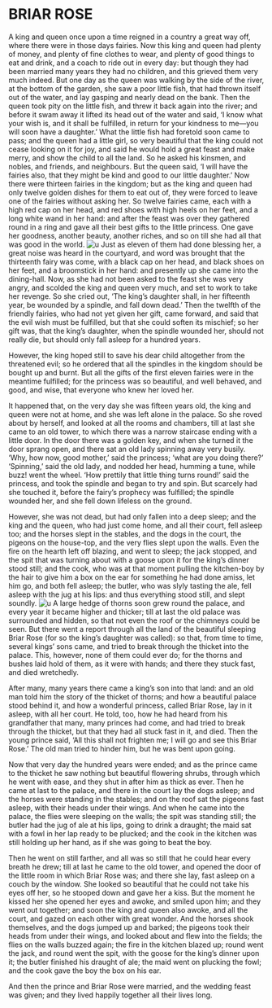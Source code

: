 # BRIAR ROSE

A king and queen once upon a time reigned in a country a great way off, where there were in those days fairies. Now this king and queen had plenty of money, and plenty of fine clothes to wear, and plenty of good things to eat and drink, and a coach to ride out in every day: but though they had been married many years they had no children, and this grieved them very much indeed. But one day as the queen was walking by the side of the river, at the bottom of the garden, she saw a poor little fish, that had thrown itself out of the water, and lay gasping and nearly dead on the bank. Then the queen took pity on the little fish, and threw it back again into the river; and before it swam away it lifted its head out of the water and said, ‘I know what your wish is, and it shall be fulfilled, in return for your kindness to me—you will soon have a daughter.’ What the little fish had foretold soon came to pass; and the queen had a little girl, so very beautiful that the king could not cease looking on it for joy, and said he would hold a great feast and make merry, and show the child to all the land. So he asked his kinsmen, and nobles, and friends, and neighbours. But the queen said, ‘I will have the fairies also, that they might be kind and good to our little daughter.’ Now there were thirteen fairies in the kingdom; but as the king and queen had only twelve golden dishes for them to eat out of, they were forced to leave one of the fairies without asking her. So twelve fairies came, each with a high red cap on her head, and red shoes with high heels on her feet, and a long white wand in her hand: and after the feast was over they gathered round in a ring and gave all their best gifts to the little princess. One gave her goodness, another beauty, another riches, and so on till she had all that was good in the world.
![u](https://azertag.az/files/galleryphoto/2019/1/1000x669/15477254041655442921_1000x669.jpg)
Just as eleven of them had done blessing her, a great noise was heard in the courtyard, and word was brought that the thirteenth fairy was come, with a black cap on her head, and black shoes on her feet, and a broomstick in her hand: and presently up she came into the dining-hall. Now, as she had not been asked to the feast she was very angry, and scolded the king and queen very much, and set to work to take her revenge. So she cried out, ‘The king’s daughter shall, in her fifteenth year, be wounded by a spindle, and fall down dead.’ Then the twelfth of the friendly fairies, who had not yet given her gift, came forward, and said that the evil wish must be fulfilled, but that she could soften its mischief; so her gift was, that the king’s daughter, when the spindle wounded her, should not really die, but should only fall asleep for a hundred years.

However, the king hoped still to save his dear child altogether from the threatened evil; so he ordered that all the spindles in the kingdom should be bought up and burnt. But all the gifts of the first eleven fairies were in the meantime fulfilled; for the princess was so beautiful, and well behaved, and good, and wise, that everyone who knew her loved her.

It happened that, on the very day she was fifteen years old, the king and queen were not at home, and she was left alone in the palace. So she roved about by herself, and looked at all the rooms and chambers, till at last she came to an old tower, to which there was a narrow staircase ending with a little door. In the door there was a golden key, and when she turned it the door sprang open, and there sat an old lady spinning away very busily. ‘Why, how now, good mother,’ said the princess; ‘what are you doing there?’ ‘Spinning,’ said the old lady, and nodded her head, humming a tune, while buzz! went the wheel. ‘How prettily that little thing turns round!’ said the princess, and took the spindle and began to try and spin. But scarcely had she touched it, before the fairy’s prophecy was fulfilled; the spindle wounded her, and she fell down lifeless on the ground.

However, she was not dead, but had only fallen into a deep sleep; and the king and the queen, who had just come home, and all their court, fell asleep too; and the horses slept in the stables, and the dogs in the court, the pigeons on the house-top, and the very flies slept upon the walls. Even the fire on the hearth left off blazing, and went to sleep; the jack stopped, and the spit that was turning about with a goose upon it for the king’s dinner stood still; and the cook, who was at that moment pulling the kitchen-boy by the hair to give him a box on the ear for something he had done amiss, let him go, and both fell asleep; the butler, who was slyly tasting the ale, fell asleep with the jug at his lips: and thus everything stood still, and slept soundly.
![u](https://kipmu.ru/wp-content/uploads/pchiddzh.jpg)
A large hedge of thorns soon grew round the palace, and every year it became higher and thicker; till at last the old palace was surrounded and hidden, so that not even the roof or the chimneys could be seen. But there went a report through all the land of the beautiful sleeping Briar Rose (for so the king’s daughter was called): so that, from time to time, several kings’ sons came, and tried to break through the thicket into the palace. This, however, none of them could ever do; for the thorns and bushes laid hold of them, as it were with hands; and there they stuck fast, and died wretchedly.

After many, many years there came a king’s son into that land: and an old man told him the story of the thicket of thorns; and how a beautiful palace stood behind it, and how a wonderful princess, called Briar Rose, lay in it asleep, with all her court. He told, too, how he had heard from his grandfather that many, many princes had come, and had tried to break through the thicket, but that they had all stuck fast in it, and died. Then the young prince said, ‘All this shall not frighten me; I will go and see this Briar Rose.’ The old man tried to hinder him, but he was bent upon going.

Now that very day the hundred years were ended; and as the prince came to the thicket he saw nothing but beautiful flowering shrubs, through which he went with ease, and they shut in after him as thick as ever. Then he came at last to the palace, and there in the court lay the dogs asleep; and the horses were standing in the stables; and on the roof sat the pigeons fast asleep, with their heads under their wings. And when he came into the palace, the flies were sleeping on the walls; the spit was standing still; the butler had the jug of ale at his lips, going to drink a draught; the maid sat with a fowl in her lap ready to be plucked; and the cook in the kitchen was still holding up her hand, as if she was going to beat the boy.

Then he went on still farther, and all was so still that he could hear every breath he drew; till at last he came to the old tower, and opened the door of the little room in which Briar Rose was; and there she lay, fast asleep on a couch by the window. She looked so beautiful that he could not take his eyes off her, so he stooped down and gave her a kiss. But the moment he kissed her she opened her eyes and awoke, and smiled upon him; and they went out together; and soon the king and queen also awoke, and all the court, and gazed on each other with great wonder. And the horses shook themselves, and the dogs jumped up and barked; the pigeons took their heads from under their wings, and looked about and flew into the fields; the flies on the walls buzzed again; the fire in the kitchen blazed up; round went the jack, and round went the spit, with the goose for the king’s dinner upon it; the butler finished his draught of ale; the maid went on plucking the fowl; and the cook gave the boy the box on his ear.

And then the prince and Briar Rose were married, and the wedding feast was given; and they lived happily together all their lives long.
